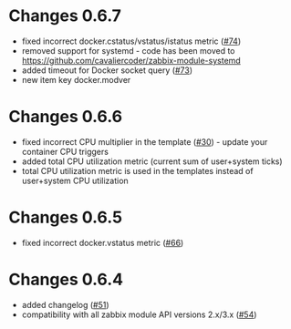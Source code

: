 # Changes 0.6.7
- fixed incorrect docker.cstatus/vstatus/istatus metric ([#74](https://github.com/monitoringartist/zabbix-docker-monitoring/issues/74))
- removed support for systemd - code has been moved to https://github.com/cavaliercoder/zabbix-module-systemd
- added timeout for Docker socket query ([#73](https://github.com/monitoringartist/zabbix-docker-monitoring/issues/73))
- new item key docker.modver

# Changes 0.6.6
- fixed incorrect CPU multiplier in the template ([#30](https://github.com/monitoringartist/zabbix-docker-monitoring/issues/30)) - update your container CPU triggers
- added total CPU utilization metric (current sum of user+system ticks)
- total CPU utilization metric is used in the templates instead of user+system CPU utilization

# Changes 0.6.5

- fixed incorrect docker.vstatus metric ([#66](https://github.com/monitoringartist/zabbix-docker-monitoring/issues/66))

# Changes 0.6.4

- added changelog ([#51](https://github.com/monitoringartist/zabbix-docker-monitoring/issues/51))
- compatibility with all zabbix module API versions 2.x/3.x ([#54](https://github.com/monitoringartist/zabbix-docker-monitoring/issues/54))
